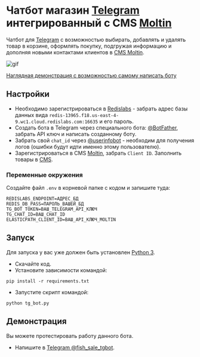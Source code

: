 # Чатбот магазин [Telegram](https://telegram.org/) интегрированный с CMS [Moltin](https://www.elasticpath.com/)

Чатбот для [Telegram](https://telegram.org/) с возможностью выбирать, добавлять и
удалять товар в корзине, оформлять покупку, подгружая информацию и дополняя 
новыми контактами клиентов в [CMS Moltin](https://www.elasticpath.com/).

![gif](media/sale_bot.gif)

[Наглядная демонстрация с возможностью самому написать боту](#демонстрация)

## Настройки

* Необходимо зарегистрироваться в [Redislabs](https://redislabs.com/) - забрать 
адрес базы данных вида `redis-13965.f18.us-east-4-9.wc1.cloud.redislabs.com:16635` 
и его пароль.
* Создать бота в Telegram через специального бота:
[@BotFather](https://telegram.me/BotFather), забрать API ключ и написать 
созданному боту.
* Забрать свой `chat_id` через [@userinfobot](https://telegram.me/userinfobot) - 
  необходим для получения логов (ошибки будут идти именно этому пользователю).
* Зарегистрироваться в CMS [Moltin](https://www.elasticpath.com/), забрать 
`Client ID`. Заполнить товары в 
[CMS](https://dashboard.elasticpath.com/app/catalog/products).

### Переменные окружения

Создайте файл `.env` в корневой папке с кодом и запишите туда:
```
REDISLABS_ENDPOINT=АДРЕС_БД
REDIS_DB_PASS=ПАРОЛЬ_ВАШЕЙ_БД
TG_BOT_TOKEN=ВАШ_TELEGRAM_API_КЛЮЧ
TG_CHAT_ID=ВАШ_CHAT_ID
ELASTICPATH_CLIENT_ID=ВАШ_API_КЛЮЧ_MOLTIN
```


## Запуск

Для запуска у вас уже должен быть установлен [Python 3](https://www.python.org/downloads/release/python-379/).

- Скачайте код.
- Установите зависимости командой:
```
pip install -r requirements.txt
```
- Запустите скрипт командой: 
```
python tg_bot.py
```


## Демонстрация

Вы можете протестировать работу данного бота.

* Напишите в [Telegram @fish_sale_tgbot](https://telegram.me/fish_sale_tgbot).
